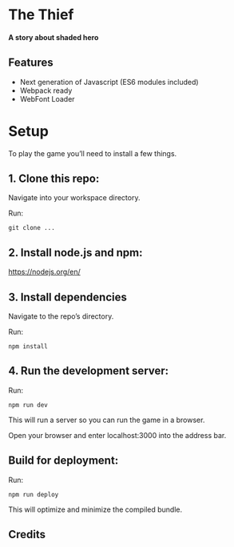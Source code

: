 # The Thief
#### A story about shaded hero



## Features
- Next generation of Javascript (ES6 modules included)
- Webpack ready
- WebFont Loader


# Setup
To play the game you’ll need to install a few things.

## 1. Clone this repo:

Navigate into your workspace directory.

Run:

```git clone ...```

## 2. Install node.js and npm:

https://nodejs.org/en/


## 3. Install dependencies 

Navigate to the repo’s directory.

Run:

```npm install``` 

## 4. Run the development server:

Run:

```npm run dev```

This will run a server so you can run the game in a browser.

Open your browser and enter localhost:3000 into the address bar.


## Build for deployment:

Run:

```npm run deploy```

This will optimize and minimize the compiled bundle.

## Credits
